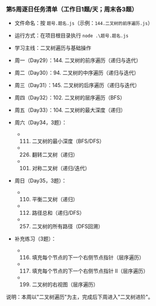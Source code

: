 ### 第5周逐日任务清单（工作日1题/天；周末各3题）

- 文件命名：按 `题号.题名.js`（示例：`144.二叉树的前序遍历.js`）
- 运行方式：在项目根目录执行 `node .\题号.题名.js`
- 学习主线：二叉树遍历与基础操作

- 周一（Day29）：144. 二叉树的前序遍历（递归与迭代）
- 周二（Day30）：94. 二叉树的中序遍历（递归与迭代）
- 周三（Day31）：145. 二叉树的后序遍历（递归与迭代）
- 周四（Day32）：102. 二叉树的层序遍历（BFS）
- 周五（Day33）：104. 二叉树的最大深度（递归）

- 周六（Day34，3题）：
  - 111. 二叉树的最小深度（BFS/DFS）
  - 226. 翻转二叉树（递归）
  - 101. 对称二叉树（递归/迭代）

- 周日（Day35，3题）：
  - 110. 平衡二叉树（递归）
  - 112. 路径总和（递归/DFS）
  - 257. 二叉树的所有路径（DFS回溯）

- 补充练习（3题）：
  - 116. 填充每个节点的下一个右侧节点指针（层序遍历）
  - 117. 填充每个节点的下一个右侧节点指针 II（层序遍历）
  - 199. 二叉树的右视图（层序遍历）


说明：本周以"二叉树遍历"为主，完成后下周进入"二叉树进阶"。
